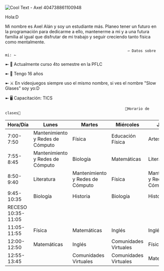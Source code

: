 ![Cool Text - Axel 404738861100948](https://user-images.githubusercontent.com/99675165/154792224-3286183c-01ea-4561-9d96-3f9ff0238849.png)

Hola:D

Mi nombre es Axel Alán y soy un estudiante más. Planeo tener un futuro en la programación para dedicarme a ello, mantenerme a mi y a una futura familia al igual que disfrutar de mi trabajo y seguir creciendo tanto física como mentalmente.


                                                            ⇀ Datos sobre mi: ↼
➼ 🔎 Actualmente curso 4to semestre en la PFLC

➼ 🎈 Tengo 16 años

➼ ⚔ En videojuegos siempre uso el mismo nombre, si ves el nombre "Slow Glases" soy yo:D

➼ 🖥 Capacitación: TICS

                                                           📖Horario de clases📖

| Hora/Día           | Lunes                            | Martes                           | Miércoles             | Jueves                           | Viernes     |
|--------------------|----------------------------------|----------------------------------|-----------------------|----------------------------------|-------------|
| 7:00-7:50          | Mantenimiento y Redes de Cómputo | Física                           | Educación Física      | Artes                            | Biología    |
| 7:55-8:45          | Mantenimiento y Redes de Cómputo | Biología                         | Matemáticas           | Literatura                       | Física      |
| 8:50-9:40          | Literatura                       | Mantenimiento y Redes de Cómputo | Física                | Mantenimiento y Redes de Cómputo | Matemáticas |
| 9:45-10:35         | Biología                         | Historia                         | Biología              | Historia                         | Literatura  |
| RECESO 10:35-11:05 |                                  |                                  |                       |                                  |             |
| 11:05-11:55        | Física                           | Matemáticas                      | Inglés                | Inglés                           | Historia    |
| 12:00-12:50        | Matemáticas                      | Inglés                           | Comunidades Virtuales | Física                           |             |
| 12:55-13:45        |                                  | Comunidades Virtuales            | Comunidades Virtuales | Matemáticas                      |             |
